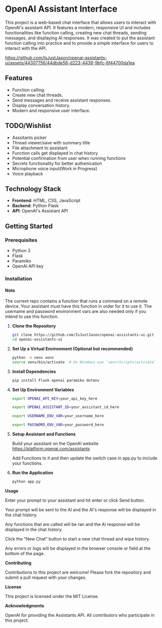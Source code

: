 # OpenAI Assistant Interface

This project is a web-based chat interface that allows users to interact with OpenAI's assistant API. It features a modern, responsive UI and includes functionalities like function calling, creating new chat threads, sending messages, and displaying AI responses. It was created to put the assistant function calling into practice and to provide a simple interface for users to interact with the API.

https://github.com/IsJustJason/openai-assistants-ui/assets/44307756/44dbde56-d223-4439-9bfc-6f44700da1ea

## Features

- Function calling.
- Create new chat threads.
- Send messages and receive assistant responses.
- Display conversation history.
- Modern and responsive user interface.

## TODO/Wishlist

- Asssitants picker
- Thread viewer/save with summary title
- File attachment to assistant
- Function calls get displayed in chat history
- Potential confirmation from user when running functions
- Secrets functionality for better authenication
- Microphone voice input(Work in Progress)
- Voice playback

## Technology Stack

- **Frontend**: HTML, CSS, JavaScript
- **Backend**: Python Flask
- **API**: OpenAI's Assistant API

## Getting Started

### Prerequisites

- Python 3
- Flask
- Paramiko
- OpenAI API key

### Installation

#### Note
   The current repo contains a function that runs a command on a remote device. Your assistant must have this function in order for it to use it. The username and password environment vars are also needed only if you intend to use this function.

1. **Clone the Repository**

   ```bash
   git clone https://github.com/IsJustJason/openai-assistants-ui.git
   cd openai-assistants-ui

2. **Set Up a Virtual Environment (Optional but recommended)**

   ```bash
   python -m venv venv
   source venv/bin/activate  # On Windows use `venv\Scripts\activate`

3. **Install Dependencies**
   ```bash
   pip install Flask openai paramiko dotenv

4. **Set Up Environment Variables**
   ```bash
   export OPENAI_API_KEY=your_api_key_here

   export OPENAI_ASSISTANT_ID=your_assistant_id_here

   export USERNAME_ENV_VAR=your_username_here

   export PASSWORD_ENV_VAR=your_password_here

5. **Setup Assistant and Functions**

   Build your assistant on the OpenAI website https://platform.openai.com/assistants

   Add Functions to it and then update the switch case in app.py to include your functions.

6. **Run the Application**
   ```bash
   python app.py

**Usage**
   
   Enter your prompt to your assistant and hit enter or click Send button.
   
   Your prompt will be sent to the AI and the AI's response will be displayed in the chat history.
   
   Any functions that are called will be ran and the AI response will be displayed in the chat history.
   
   Click the "New Chat" button to start a new chat thread and wipe history.
   
   Any errors or logs will be displayed in the browser console or field at the bottom of the page.

**Contributing**

   Contributions to this project are welcome! Please fork the repository and submit a pull request with your changes.

**License**

   This project is licensed under the MIT License.

**Acknowledgments**

   OpenAI for providing the Assistants API.
   All contributors who participate in this project.

